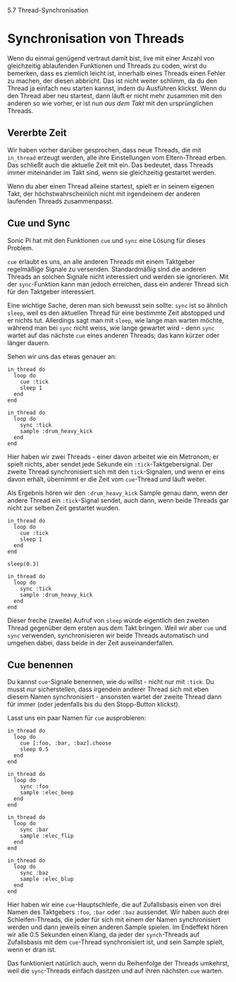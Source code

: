 5.7 Thread-Synchronisation

# Synchronisation von Threads

Wenn du einmal genügend vertraut damit bist, live mit einer Anzahl von 
gleichzeitig ablaufenden Funktionen und Threads zu coden, wirst du 
bemerken, dass es ziemlich leicht ist, innerhalb eines Threads einen 
Fehler zu machen, der diesen abbricht. Das ist nicht weiter schlimm, da 
du den Thread ja einfach neu starten kannst, indem du Ausführen 
klickst. Wenn du den Thread aber neu startest, dann läuft er nicht mehr 
zusammen mit den anderen so wie vorher, er ist nun *aus dem Takt* mit 
den ursprünglichen Threads.

## Vererbte Zeit

Wir haben vorher darüber gesprochen, dass neue Threads, die mit 
`in_thread` erzeugt werden, alle ihre Einstellungen vom Eltern-Thread 
erben. Das schließt auch die aktuelle Zeit mit ein. Das bedeutet, dass 
Threads immer miteinander im Takt sind, wenn sie gleichzeitig gestartet 
werden.

Wenn du aber einen Thread alleine startest, spielt er in seinem eigenen 
Takt, der höchstwahrscheinlich nicht mit irgendeinem der anderen 
laufenden Threads zusammenpasst.

## Cue und Sync

Sonic Pi hat mit den Funktionen `cue` und `sync` eine Lösung für dieses 
Problem.

`cue` erlaubt es uns, an alle anderen Threads mit einem Taktgeber 
regelmäßige Signale zu versenden. Standardmäßig sind die anderen 
Threads an solchen Signale nicht interessiert und werden sie 
ignorieren. Mit der `sync`-Funktion kann man jedoch erreichen, dass ein 
anderer Thread sich für den Taktgeber interessiert.

Eine wichtige Sache, deren man sich bewusst sein sollte: `sync` ist so 
ähnlich `sleep`, weil es den aktuellen Thread für eine bestimmte Zeit 
abstopped und er nichts tut. Allerdings sagt man mit `sleep`, wie lange 
man warten möchte, während man bei `sync` nicht weiss, wie lange 
gewartet wird - denn `sync` wartet auf das nächste `cue` eines anderen 
Threads; das kann kürzer oder länger dauern.

Sehen wir uns das etwas genauer an:


```
in_thread do
  loop do
    cue :tick
    sleep 1
  end
end

in_thread do
  loop do
    sync :tick
    sample :drum_heavy_kick
  end
end
```

Hier haben wir zwei Threads - einer davon arbeitet wie ein Metronom; er 
spielt nichts, aber sendet jede Sekunde ein `:tick`-Taktgebersignal. 
Der zweite Thread synchronisiert sich mit den `tick`-Signalen, und wenn 
er eins davon erhält, übernimmt er die Zeit vom `cue`-Thread und läuft 
weiter.

Als Ergebnis hören wir den `:drum_heavy_kick` Sample genau dann, wenn 
der andere Thread ein `:tick`-Signal sendet, auch dann, wenn beide 
Threads gar nicht zur selben Zeit gestartet wurden.

```
in_thread do
  loop do
    cue :tick
    sleep 1
  end
end

sleep(0.3)

in_thread do
  loop do
    sync :tick
    sample :drum_heavy_kick
  end
end
```

Dieser freche (zweite) Aufruf von `sleep` würde eigentlich den zweiten 
Thread gegenüber dem ersten aus dem Takt bringen. Weil wir aber `cue` 
und `sync` verwenden, synchronisieren wir beide Threads automatisch und 
umgehen dabei, dass beide in der Zeit auseinanderfallen.

## Cue benennen

Du kannst `cue`-Signale benennen, wie du willst - nicht nur mit 
`:tick`. Du musst nur sicherstellen, dass irgendein anderer Thread sich 
mit eben diesem Namen synchronisiert - ansonsten wartet der zweite 
Thread dann für immer (oder jedenfalls bis du den Stopp-Button 
klickst).

Lasst uns ein paar Namen für `cue` ausprobieren:

```
in_thread do
  loop do 
    cue [:foo, :bar, :baz].choose
    sleep 0.5
  end
end

in_thread do
  loop do 
    sync :foo 
    sample :elec_beep
  end
end

in_thread do
  loop do
    sync :bar
    sample :elec_flip
  end
end

in_thread do
  loop do
    sync :baz
    sample :elec_blup
  end
end
```

Hier haben wir eine `cue`-Hauptschleife, die auf Zufallsbasis einen von 
drei Namen des Taktgebers `:foo`, `:bar` oder `:baz` aussendet. Wir 
haben auch drei Schleifen-Threads, die jeder für sich mit einem der 
Namen synchronisiert werden und dann jeweils einen anderen Sample 
spielen. Im Endeffekt hören wir alle 0.5 Sekunden einen Klang, da jeder 
der `synch`-Threads auf Zufallsbasis mit dem `cue`-Thread 
synchronisiert ist, und sein Sample spielt, wenn er dran ist.

Das funktioniert natürlich auch, wenn du Reihenfolge der Threads 
umkehrst, weil die `sync`-Threads einfach dasitzen und auf ihren 
nächsten `cue` warten.
